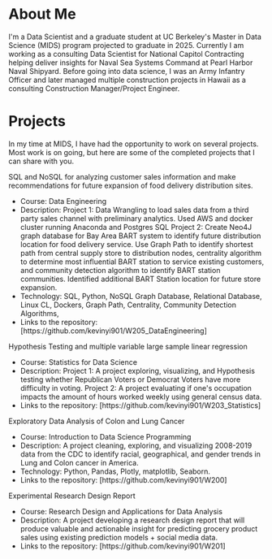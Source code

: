 # About Me
I'm a Data Scientist and a graduate student at UC Berkeley's Master in Data Science (MIDS) program projected to graduate in 2025.
Currently I am working as a consulting Data Scientist for National Capitol Contracting helping deliver insights for 
Naval Sea Systems Command at Pearl Harbor Naval Shipyard. Before going into data science, I was an Army Infantry Officer and later managed multiple 
construction projects in Hawaii as a consulting Construction Manager/Project Engineer.

# Projects
In my time at MIDS, I have had the opportunity to work on several projects. Most work is on going, but here are some of the completed
projects that I can share with you. 

</details>
<summary>SQL and NoSQL for analyzing customer sales information and make recommendations for future expansion of food delivery distribution sites.</summary>
</details>
<ul><li>Course: Data Engineering </li>
<li>Description: Project 1: Data Wrangling to load sales data from a third party sales channel with preliminary analytics. Used AWS and docker cluster running Anaconda and Postgres SQL
Project 2: Create Neo4J graph database for Bay Area BART system to identify future distribution location for food delivery service. Use Graph Path to identify shortest path from central 
supply store to distribution nodes, centrality algorithm to determine most influential BART station to service existing customers, and community detection algorithm to identify BART station communities. Identified additional BART Station location for future store expansion. 
<li>Technology: SQL, Python, NoSQL Graph Database, Relational Database, Linux CL, Dockers, Graph Path, Centrality, Community Detection Algorithms, </li>
<li> Links to the repository: [https://github.com/kevinyi901/W205_DataEngineering]
</details>
 
</li></ul>

<summary>Hypothesis Testing and multiple variable large sample linear regression</summary>
<ul><li>Course: Statistics for Data Science </li>
<li>Description: Project 1: A project exploring, visualizing, and Hypothesis testing whether Republican Voters or Democrat Voters 
have more difficulty in voting. Project 2: A project evaluating if one's occupation impacts the amount of hours worked weekly using general census data. </li>
<li> Links to the repository: [https://github.com/kevinyi901/W203_Statistics]  

</li></ul>
 
<summary>Exploratory Data Analysis of Colon and Lung Cancer</summary>
<ul><li>Course: Introduction to Data Science Programming </li>
<li>Description: A project cleaning, exploring, and visualizing 2008-2019 data from the CDC to identify racial, 
  geographical, and gender trends in Lung and Colon cancer in America. </li>
<li>Technology: Python, Pandas, Plotly, matplotlib, Seaborn. </li>
<li> Links to the repository: [https://github.com/kevinyi901/W200]

</li></ul>

  <summary>Experimental Research Design Report</summary>
<ul><li>Course: Research Design and Applications for Data Analysis </li>
<li>Description: A project developing a research design report that will produce valuable and actionable insight for predicting grocery product sales using existing prediction models + social media data.  </li>
<li> Links to the repository: [https://github.com/kevinyi901/W201]
  
</details>

<!---

--->
